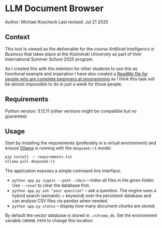 # LLM Document Browser

Author: Michael Koscheck
Last revised: Jul 21 2025

## Context

This tool is viewed as the deliverable for the course *Artificial Intelligence in Business* that takes place at the *Kozminski University* as part of their International Summer School 2025 program.

As I created this with the intention for other students to use this as functional example and inspiration I have also created a [ReadMe file for people who are complete beginners at programming](./beginners.md) as I think this task will be almost impossible to do in just a week for those people.

## Requirements

Python version: 3.12.11 (other versions might be compatible but no guarantee)


## Usage

Start by installing the requirements (preferably in a virtual environment) and ensure [Ollama](https://ollama.com/) is running with the `deepseek-r1` model:

```bash
pip install -r requirements.txt
ollama pull deepseek-r1
```

The application exposes a simple command line interface:

- `python app.py ingest --path ./docs` – index all files in the given folder. Use `--reset` to clear the database first.
- `python app.py ask "your question"` – ask a question. The engine uses a hybrid search (semantic + keyword) over the persistent database and can analyse CSV files via pandas when needed.
- `python app.py status` – display how many document chunks are stored.

By default the vector database is stored in `./chroma_db`. Set the environment variable `CHROMA_PATH` to change this location.
